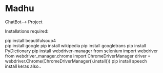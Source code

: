 # Madhu
ChatBot--> Project

Installations required:

pip install beautifulsoup4                                                                                                                 
pip install google
pip install wikipedia
pip install googletrans
pip install PyDictionary
pip install webdriver-manager
from selenium import webdriver
from webdriver_manager.chrome import ChromeDriverManager
driver = webdriver.Chrome(ChromeDriverManager().install())
pip install speech
install keras also..

